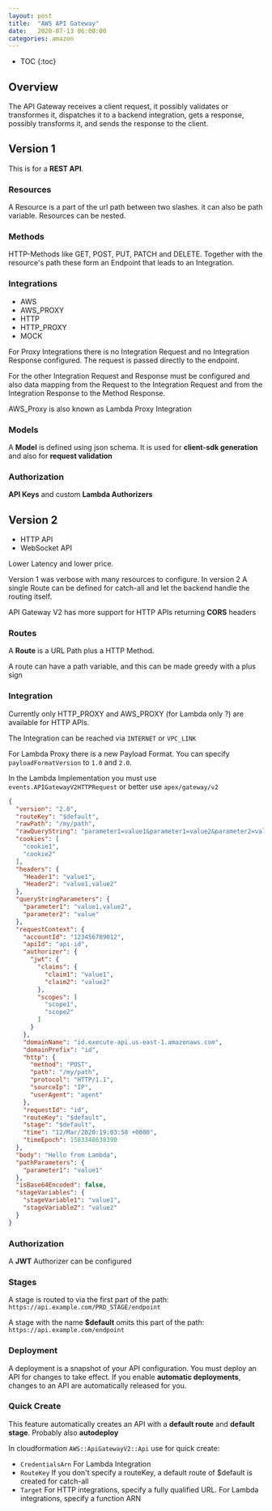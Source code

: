 ```yaml
---
layout: post
title:  "AWS API Gateway"
date:   2020-07-13 06:00:00
categories: amazon
---
```


* TOC
{:toc}

## Overview

The API Gateway receives a client request, it possibly validates or transformes it, dispatches it to a backend integration, gets a response, possibly transforms it, and sends the response to the client.

## Version 1

This is for a **REST API**. 

### Resources

A Resource is a part of the url path between two slashes. it can also be path variable. Resources can be nested.

### Methods

HTTP-Methods like GET, POST, PUT, PATCH and DELETE. Together with the resource's path these form an Endpoint that leads to an Integration.
 
### Integrations

* AWS
* AWS_PROXY
* HTTP
* HTTP_PROXY
* MOCK

For Proxy Integrations there is no Integration Request and no Integration Response configured. The request is passed directly to the endpoint.

For the other Integration Request and Response must be configured and also data mapping from the Request to the Integration Request and from the Integration Response to the Method Response.

AWS_Proxy is also known as Lambda Proxy Integration

### Models

A **Model** is defined using json schema. It is used for **client-sdk generation** and also for **request validation**

### Authorization

**API Keys** and custom **Lambda Authorizers**

## Version 2

* HTTP API
* WebSocket API

Lower Latency and lower price.

Version 1 was verbose with many resources to configure. In version 2 A single Route can be defined for catch-all and let the backend handle the routing itself.

API Gateway V2 has more support for HTTP APIs returning **CORS** headers

### Routes

A **Route** is a URL Path plus a HTTP Method.

A route can have a path variable, and this can be made greedy with a plus sign

### Integration

Currently only HTTP_PROXY and AWS_PROXY (for Lambda only ?) are available for HTTP APIs.

The Integration can be reached via `INTERNET` or `VPC_LINK`

For Lambda Proxy there is a new Payload Format. You can specify `payloadFormatVersion` to `1.0` and `2.0`.

In the Lambda Implementation you must use `events.APIGatewayV2HTTPRequest` or better use `apex/gateway/v2`

```json
{
  "version": "2.0",
  "routeKey": "$default",
  "rawPath": "/my/path",
  "rawQueryString": "parameter1=value1&parameter1=value2&parameter2=value",
  "cookies": [
    "cookie1",
    "cookie2"
  ],
  "headers": {
    "Header1": "value1",
    "Header2": "value1,value2"
  },
  "queryStringParameters": {
    "parameter1": "value1,value2",
    "parameter2": "value"
  },
  "requestContext": {
    "accountId": "123456789012",
    "apiId": "api-id",
    "authorizer": {
      "jwt": {
        "claims": {
          "claim1": "value1",
          "claim2": "value2"
        },
        "scopes": [
          "scope1",
          "scope2"
        ]
      }
    },
    "domainName": "id.execute-api.us-east-1.amazonaws.com",
    "domainPrefix": "id",
    "http": {
      "method": "POST",
      "path": "/my/path",
      "protocol": "HTTP/1.1",
      "sourceIp": "IP",
      "userAgent": "agent"
    },
    "requestId": "id",
    "routeKey": "$default",
    "stage": "$default",
    "time": "12/Mar/2020:19:03:58 +0000",
    "timeEpoch": 1583348638390
  },
  "body": "Hello from Lambda",
  "pathParameters": {
    "parameter1": "value1"
  },
  "isBase64Encoded": false,
  "stageVariables": {
    "stageVariable1": "value1",
    "stageVariable2": "value2"
  }
}
```

### Authorization

A **JWT** Authorizer can be configured

### Stages

A stage is routed to via the first part of the path: `https://api.example.com/PRD_STAGE/endpoint`

A stage with the name **$default** omits this part of the path: `https://api.example.com/endpoint`

### Deployment

A deployment is a snapshot of your API configuration. You must deploy an API for changes to take effect. If you enable **automatic deployments**, changes to an API are automatically released for you.

### Quick Create

This feature automatically creates an API with a **default route** and **default stage**. Probably also **autodeploy**
 
In cloudformation `AWS::ApiGatewayV2::Api` use for quick create:

* `CredentialsArn` For Lambda Integration
* `RouteKey` If you don't specify a routeKey, a default route of $default is created for catch-all
* `Target` For HTTP integrations, specify a fully qualified URL. For Lambda integrations, specify a function ARN